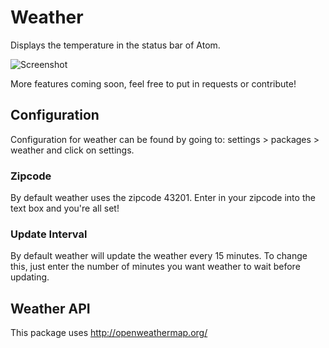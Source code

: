 # Weather

Displays the temperature in the status bar of Atom.

![Screenshot](http://i.imgur.com/6PRbC4b.png)

More features coming soon, feel free to put in requests or contribute!

## Configuration

Configuration for weather can be found by going to: settings > packages > weather and click on settings.

### Zipcode
By default weather uses the zipcode 43201. Enter in your zipcode into the text box and you're all set!

### Update Interval
By default weather will update the weather every 15 minutes. To change this, just enter the number of minutes you want weather to wait before updating.

## Weather API

This package uses http://openweathermap.org/
